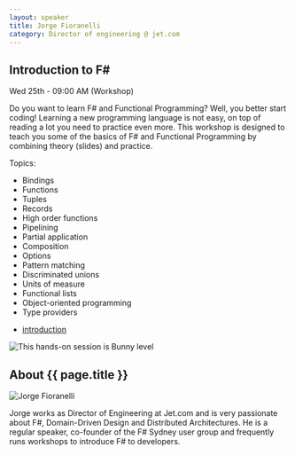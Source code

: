 ```yaml
---
layout: speaker
title: Jorge Fioranelli
category: Director of engineering @ jet.com
---
```


<div class="row">
    <div class="col-md-6">
        <div class="speaker-talk">
            <div class="section-head">
                <h2 class="header-title">Introduction to F#</h2>
                    <p class="header-desc">Wed 25th - 09:00 AM (Workshop)</p>
            </div>
            <div>
                <p>
                    Do you want to learn F# and Functional Programming? Well, you better start coding! Learning a new programming language is not easy, on top of reading a lot you need to practice even more. This workshop is designed to teach you some of the basics of F# and Functional Programming by combining theory (slides) and practice.
                </p>
                <p>
                    Topics:
                    <ul>
                        <li>Bindings</li>
                        <li>Functions</li>
                        <li>Tuples</li>
                        <li>Records</li>
                        <li>High order functions</li>
                        <li>Pipelining</li>
                        <li>Partial application</li>
                        <li>Composition</li>
                        <li>Options</li>
                        <li>Pattern matching</li>
                        <li>Discriminated unions</li>
                        <li>Units of measure</li>
                        <li>Functional lists</li>
                        <li>Object-oriented programming</li>
                        <li>Type providers</li>
                    </ul>
                </p>
            </div>
            <div>
                <div class="speaker-tag">
                    <ul class="tag">
                        <li><a href="#">introduction</a></li>
                    </ul>
                </div>
                <div class="talk-level">
                    <img src="{{ site.baseurl }}public/assets/animals/bunny.png" alt="This hands-on session is Bunny level" />
                </div>
            </div>
        </div>
    </div>
</div><!-- /.row -->
<div class="row">
    <div class="col-md-12">
        <div class="speaker-about">
            <div class="section-head">
                <h2 class="header-title">About {{ page.title }}</h2>
                <p class="header-desc">
                    <a href="https://twitter.com/jorgefioranelli"><i class="fab fa-twitter"></i></a>
					<a href="https://github.com/jorgef"><i class="fab fa-github-alt"></i></a>
					<a href="http://www.fsharpworkshop.com/"><i class="fas fa-rss"></i></a>
                </p>
            </div>
            <div class="row">
                <div class="col-md-2">
                    <img src="{{ site.baseurl }}public/assets/speakers/2019/jorge-fioranelli.jpg" alt="Jorge Fioranelli" />
                </div>
                <div class="col-md-10">
                    <p>
                        Jorge works as Director of Engineering at Jet.com and is very passionate about F#, Domain-Driven Design and Distributed Architectures. He is a regular speaker, co-founder of the F# Sydney user group and frequently runs workshops to introduce F# to developers.
                    </p>
                </div>
            </div>
        </div>
    </div>
</div>